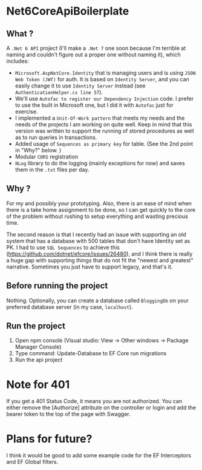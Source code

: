 # Net6CoreApiBoilerplate


## What ?

A `.Net 6 API` project (I'll make a `.Net 7` one soon because I'm terrible at naming and couldn't figure out a proper one without naming it), which includes:

- `Microsoft.AspNetCore.Identity` that is managing users and is using `JSON Web Token (JWT)` for auth. It is based on `Identity Server`, and you can easily change it to use `Identity Server` instead (see `AuthenticationHelper.cs line 57`).
- We'll use `Autofac to register our Dependency Injection` code. I prefer to use the built in Microsoft one, but I did it with `Autofac` just for exercise.
- I implemented a `Unit-Of-Work pattern` that meets my needs and the needs of the projects I am working on quite well. Keep in mind that this version was written to support the running of stored procedures as well as to run queries in transactions.
- Added usage of `Sequences as primary key` for table. (See the 2nd point in "Why?" below. )
- Modular `CORS` registration
- `NLog` library to do the logging (mainly exceptions for now) and saves them in the `.txt` files per day. 


## Why ?

For my and possibly your prototyping. Also, there is an ease of mind when there is a take home assignment to be done, so I can get quickly to the core of the problem without rushing to setup everything and wasting precious time.

The second reason is that I recently had an issue with supporting an old system that has a database with 500 tables that don't have Identity set as PK. I had to use `SQL Sequences` to achieve this (https://github.com/dotnet/efcore/issues/26480), and I think there is really a huge gap with supporting things that do not fit the "newest and greatest" narrative.
Sometimes you just have to support legacy, and that's it.

## Before running the project

Nothing. Optionally, you can create a database called `BloggingDb` on your preferred database server (in my case, `localhost`).

## Run the project


1. Open npm console (Visual studio: View -> Other windows -> Package Manager Console)
2. Type command: Update-Database to EF Core run migrations
3. Run the api project


# Note for 401

If you get a 401 Status Code, it means you are not authorized. You can either remove the [Authorize] attribute on the controller or login and add the bearer token to the top of the page with Swagger.


# Plans for future? 

I think it would be good to add some example code for the EF Interceptors and EF Global filters. 
